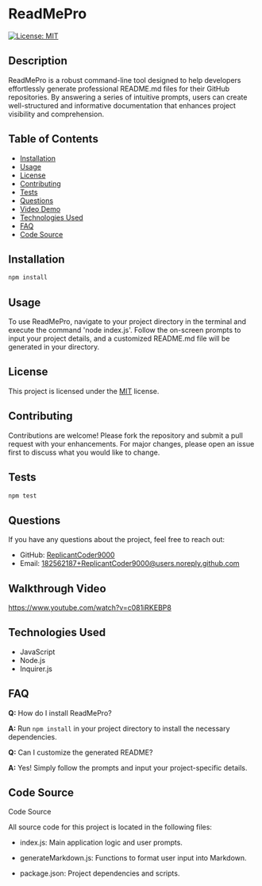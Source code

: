 # ReadMePro
  
  [![License: MIT](https://img.shields.io/badge/License-MIT-yellow.svg)](https://opensource.org/licenses/MIT)
  
  ## Description
  
  ReadMePro is a robust command-line tool designed to help developers effortlessly generate professional README.md files for their GitHub repositories. By answering a series of intuitive prompts, users can create well-structured and informative documentation that enhances project visibility and comprehension.
  
  ## Table of Contents
  
  - [Installation](#installation)
  - [Usage](#usage)
  - [License](#license)
  - [Contributing](#contributing)
  - [Tests](#tests)
  - [Questions](#questions)
  - [Video Demo](#video)
  - [Technologies Used](#technologies)
  - [FAQ](#faq)
  - [Code Source](#codesource)
  
  ## Installation
  
  ```bash
  npm install
  ```
  
  ## Usage
  
  To use ReadMePro, navigate to your project directory in the terminal and execute the command 'node index.js'. Follow the on-screen prompts to input your project details, and a customized README.md file will be generated in your directory.
  
  ## License
  
  This project is licensed under the [MIT](https://opensource.org/licenses/MIT) license.
  
  ## Contributing
  
  Contributions are welcome! Please fork the repository and submit a pull request with your enhancements. For major changes, please open an issue first to discuss what you would like to change.
  
  ## Tests
  
  ```bash
  npm test
  ```
  
  ## Questions
  
  If you have any questions about the project, feel free to reach out:
  
  - GitHub: [ReplicantCoder9000](https://github.com/ReplicantCoder9000)
  - Email: [182562187+ReplicantCoder9000@users.noreply.github.com](mailto:182562187+ReplicantCoder9000@users.noreply.github.com)
  
  ## Walkthrough Video
  
https://www.youtube.com/watch?v=c081iRKEBP8

  ## Technologies Used

  - JavaScript
  - Node.js
  - Inquirer.js

  ## FAQ

  **Q:** How do I install ReadMePro?
  
  **A:** Run `npm install` in your project directory to install the necessary dependencies.

  **Q:** Can I customize the generated README?
  
  **A:** Yes! Simply follow the prompts and input your project-specific details.

  ## Code Source

  Code Source

  All source code for this project is located in the following files:
	 
  - index.js: Main application logic and user prompts.
	 
  - generateMarkdown.js: Functions to format user input into Markdown.

  - package.json: Project dependencies and scripts.
  
